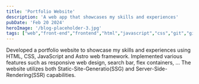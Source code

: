 ```yaml
---
title: 'Portfolio Website'
description: 'A web app that showcases my skills and experiences'
pubDate: 'Feb 20 2024'
heroImage: '/blog-placeholder-3.jpg'
tags: ["web","front-end","frontend","html","javascript","css","git","github","framework","astro","astrojs","static-site-generation","ssg","static-site-rendering","ssr","netlify"]
---
```


Developed a portfolio website to showcase my skills and experiences using HTML, CSS, JavaScript and Astro web framework. Implemented various features such as responsive web design, search bar, flex containers, ...
The website utilizes both Static-Site-Generatio(SSG) and Server-Side-Rendering(SSR) capabilities.
